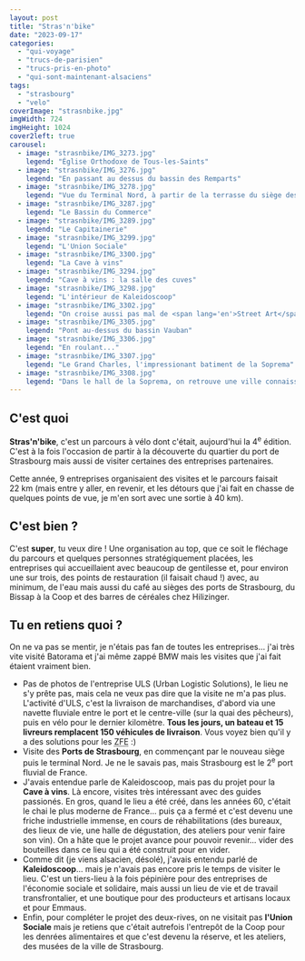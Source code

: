 ```yaml
---
layout: post
title: "Stras'n'bike"
date: "2023-09-17"
categories: 
  - "qui-voyage"
  - "trucs-de-parisien"
  - "trucs-pris-en-photo"
  - "qui-sont-maintenant-alsaciens"
tags: 
  - "strasbourg"
  - "velo"
coverImage: "strasnbike.jpg"
imgWidth: 724
imgHeight: 1024
cover2left: true
carousel: 
  - image: "strasnbike/IMG_3273.jpg"
    legend: "Église Orthodoxe de Tous-les-Saints"
  - image: "strasnbike/IMG_3276.jpg"
    legend: "En passant au dessus du bassin des Remparts"
  - image: "strasnbike/IMG_3278.jpg"
    legend: "Vue du Terminal Nord, à partir de la terrasse du siège des Ports de Strasbourg"
  - image: "strasnbike/IMG_3287.jpg"
    legend: "Le Bassin du Commerce"
  - image: "strasnbike/IMG_3289.jpg"
    legend: "Le Capitainerie"
  - image: "strasnbike/IMG_3299.jpg"
    legend: "L'Union Sociale"
  - image: "strasnbike/IMG_3300.jpg"
    legend: "La Cave à vins"
  - image: "strasnbike/IMG_3294.jpg"
    legend: "Cave à vins : la salle des cuves"
  - image: "strasnbike/IMG_3298.jpg"
    legend: "L'intérieur de Kaleidoscoop"
  - image: "strasnbike/IMG_3302.jpg"
    legend: "On croise aussi pas mal de <span lang='en'>Street Art</span> au port du Rhin"
  - image: "strasnbike/IMG_3305.jpg"
    legend: "Pont au-dessus du bassin Vauban"
  - image: "strasnbike/IMG_3306.jpg"
    legend: "En roulant..."
  - image: "strasnbike/IMG_3307.jpg"
    legend: "Le Grand Charles, l'impressionant batiment de la Soprema"
  - image: "strasnbike/IMG_3308.jpg"
    legend: "Dans le hall de la Soprema, on retrouve une ville connaissance : un mammouth croisé autrefois place du chateau "
---
```


<h2>C'est quoi</h2>

<strong>Stras'n'bike</strong>, c'est un parcours à vélo dont c'était, aujourd'hui la 4<sup>e</sup> édition. C'est à la fois l'occasion de partir à la découverte du quartier du port de Strasbourg mais aussi de visiter certaines des entreprises partenaires.

Cette année, 9&nbsp;entreprises organisaient des visites et le parcours faisait 22&nbsp;<abbr>km</abbr> (mais entre y aller, en revenir, et les détours que j'ai fait en chasse de quelques points de vue, je m'en sort avec une sortie à 40&nbsp;<abbr>km</abbr>).

<h2>C'est bien&nbsp;?</h2>

C'est <strong>super</strong>, tu veux dire&nbsp;! Une organisation au top, que ce soit le fléchage du parcours et quelques personnes stratégiquement placées, les entreprises qui accueillaient avec beaucoup de gentilesse et, pour environ une sur trois, des points de restauration (il faisait chaud&nbsp;!) avec, au minimum, de l'eau mais aussi du café au sièges des ports de Strasbourg, du Bissap à la Coop et des barres de céréales chez Hilizinger.

<h2>Tu en retiens quoi&nbsp;?</h2>

On ne va pas se mentir, je n'étais pas fan de toutes les entreprises... j'ai très vite visité Batorama et j'ai même zappé <abbr>BMW</abbr> mais les visites que j'ai fait étaient vraiment bien.

- Pas de photos de l'entreprise <abbr>ULS</abbr> (<span lang="en">Urban Logistic Solutions</span>), le lieu ne s'y prête pas, mais cela ne veux pas dire que la visite ne m'a pas plus. L'activité d'<abbr>ULS</abbr>, c'est la livraison de marchandises, d'abord via une navette fluviale entre le port et le centre-ville (sur la quai des pêcheurs), puis en vélo pour le dernier kilomètre. <strong>Tous les jours, un bateau et 15 livreurs remplacent 150&nbsp;véhicules de livraison</strong>. Vous voyez bien qu'il y a des solutions pour les <abbr title="Zones à Faibles Émissions">ZFE</abbr> :)
- Visite des <strong>Ports de Strasbourg</strong>, en commençant par le nouveau siège puis le terminal  Nord. Je ne le savais pas, mais Strasbourg est le 2<sup>e</sup> port fluvial de  France.
- J'avais entendue parle de Kaleidoscoop, mais pas du projet pour la <strong>Cave à vins</strong>. Là encore, visites très intéressant avec des guides passionés. En gros, quand le lieu a été créé, dans les années 60, c'était le chai le plus moderne de France... puis ça a fermé et c'est devenu une friche industrielle immense, en cours de réhabilitations (des bureaux, des lieux de vie, une halle de dégustation, des ateliers pour venir faire son vin). On a hâte que le projet avance pour pouvoir revenir... vider des bouteilles dans ce lieu qui a été construit pour en vider.
- Comme dit (je viens alsacien, désolé), j'avais entendu parlé de <strong>Kaleidoscoop</strong>... mais je n'avais pas encore pris le temps de visiter le lieu. C'est un tiers-lieu à la fois pépinière pour des entreprises de l'économie sociale et solidaire, mais aussi un lieu de vie et de travail transfrontalier, et une boutique pour des producteurs et artisans locaux et pour Emmaus.
- Enfin, pour compléter le projet des deux-rives, on ne visitait pas <strong>l'Union Sociale</strong> mais je retiens que c'était autrefois l'entrepôt de la Coop pour les denrées alimentaires et que c'est devenu la réserve, et les ateliers, des musées de la ville de Strasbourg.
